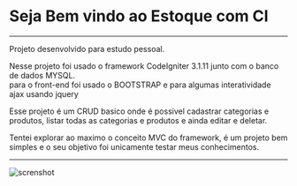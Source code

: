 <h1>Seja Bem vindo ao Estoque com CI</h1>
<hr>
<p>Projeto desenvolvido para estudo pessoal.</p>

<p> Nesse projeto foi usado o framework CodeIgniter 3.1.11 junto com o banco de dados MYSQL. <br> 
para o front-end foi usado o BOOTSTRAP e para algumas interatividade ajax usando jquery <p>

<p> Esse projeto é um CRUD basico onde é possivel cadastrar categorias e produtos, listar todas as categorias e produtos e ainda editar e deletar.</p>

<p> Tentei explorar ao maximo o conceito MVC do framework, é um projeto bem simples e o seu objetivo foi unicamente testar meus conhecimentos.</p>

<hr>

![screnshot](https://user-images.githubusercontent.com/4200308/70403687-5c65ce80-1a16-11ea-9f77-1ba28683aff2.png)
